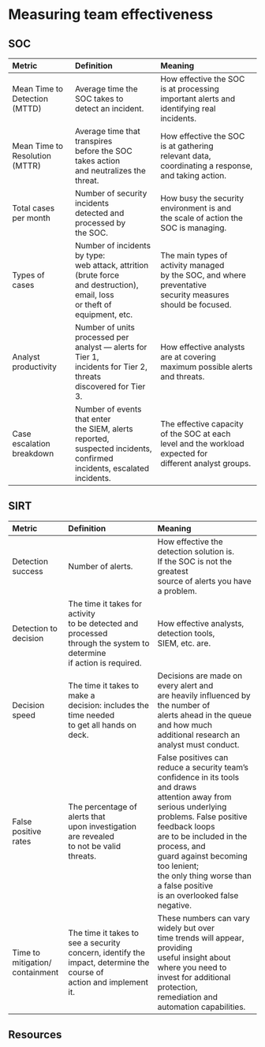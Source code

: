# Measuring team effectiveness

## SOC

| Metric                             | Definition                                                                                                                            | Meaning                                                                                                            |
|:-----------------------------------|:--------------------------------------------------------------------------------------------------------------------------------------|:-------------------------------------------------------------------------------------------------------------------|
| Mean Time to <br>Detection (MTTD)  | Average time the SOC takes to <br>detect an incident.                                                                                 | How effective the SOC is at processing <br>important alerts and identifying real <br>incidents.                    |
| Mean Time to <br>Resolution (MTTR) | Average time that transpires <br>before the SOC takes action <br>and neutralizes the threat.                                          | How effective the SOC is at gathering <br>relevant data, coordinating a response, <br>and taking action.           |
| Total cases <br>per month          | Number of security incidents <br>detected and processed by <br>the SOC.                                                               | How busy the security environment is and <br>the scale of action the SOC is managing.                              |
| Types of <br>cases                 | Number of incidents by type: <br>web attack, attrition (brute force <br>and destruction), email, loss <br>or theft of equipment, etc. | The main types of activity managed <br>by the SOC, and where preventative <br>security measures should be focused. |
| Analyst <br>productivity           | Number of units processed per <br>analyst — alerts for Tier 1, <br>incidents for Tier 2, threats <br>discovered for Tier 3.           | How effective analysts are at covering <br>maximum possible alerts and threats.                                    |
| Case escalation <br>breakdown      | Number of events that enter <br>the SIEM, alerts reported, <br>suspected incidents, confirmed <br>incidents, escalated incidents.     | The effective capacity of the SOC at each <br>level and the workload expected for <br>different analyst groups.    |

## SIRT

| Metric                                 | Definition                                                                                                                     | Meaning                                                                                                                                                                                                                                                                                                                                          |
|:---------------------------------------|:-------------------------------------------------------------------------------------------------------------------------------|:-------------------------------------------------------------------------------------------------------------------------------------------------------------------------------------------------------------------------------------------------------------------------------------------------------------------------------------------------|
| Detection <br>success                  | Number of alerts.                                                                                                              | How effective the detection solution is. <br>If the SOC is not the greatest <br>source of alerts you have a problem.                                                                                                                                                                                                                             |
| Detection to <br>decision              | The time it takes for activity <br>to be detected and processed <br>through the system to determine <br>if action is required. | How effective analysts, detection tools, <br>SIEM, etc. are.                                                                                                                                                                                                                                                                                     |
| Decision <br>speed                     | The time it takes to make a <br>decision: includes the time needed <br>to get all hands on deck.                               | Decisions are made on every alert and <br>are heavily influenced by the number of <br>alerts ahead in the queue and how much <br>additional research an analyst must conduct.                                                                                                                                                                    |
| False positive <br>rates               | The percentage of alerts that <br>upon investigation are revealed <br>to not be valid threats.                                 | False positives can reduce a security team’s <br>confidence in its tools and draws <br>attention away from serious underlying <br>problems. False positive feedback loops <br>are to be included in the process, and <br>guard against becoming too lenient; <br>the only thing worse than a false positive <br>is an overlooked false negative. |
| Time to <br>mitigation/<br>containment | The time it takes to see a security <br>concern, identify the <br>impact, determine the course of <br>action and implement it. | These numbers can vary widely but over <br>time trends will appear, providing <br>useful insight about where you need to <br>invest for additional protection, <br>remediation and automation capabilities.                                                                                                                                      |

## Resources